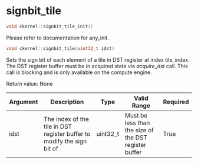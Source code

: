 # signbit_tile

```cpp
void ckernel::signbit_tile_init()
```

Please refer to documentation for any_init. 

```cpp
void ckernel::signbit_tile(uint32_t idst)
```

Sets the sign bit of each element of a tile in DST register at index tile_index. The DST register buffer must be in acquired state via *acquire_dst* call. This call is blocking and is only available on the compute engine.

Return value: None

| Argument      | Description                                                            | Type      | Valid Range                                           | Required       |
|---------------|------------------------------------------------------------------------|-----------|-------------------------------------------------------|----------------|
| idst          | The index of the tile in DST register buffer to modify the sign bit of | uint32_t  | Must be less than the size of the DST register buffer | True           |
